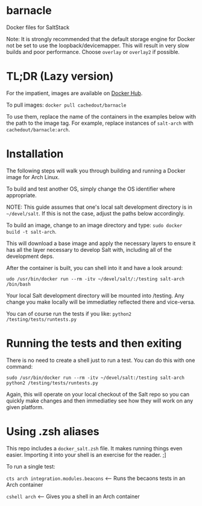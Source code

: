 # barnacle
Docker files for SaltStack

Note: It is strongly recommended that the default storage engine for Docker not be set to use the loopback/devicemapper.
This will result in very slow builds and poor performance. Choose `overlay` or `overlay2` if possible.

TL;DR (Lazy version)
====================

For the impatient, images are available on [Docker Hub](https://hub.docker.com/r/cachedout/barnacle/).

To pull images: `docker pull cachedout/barnacle`

To use them, replace the name of the containers in the examples below with the path to the image tag. For example, replace instances of `salt-arch` with `cachedout/barnacle:arch`.


Installation
============
The following steps will walk you through building and running a Docker image for Arch Linux.

To build and test another OS, simply change the OS identifier where appropriate.

NOTE: This guide assumes that one's local salt development directory is in `~/devel/salt`. If this
is not the case, adjust the paths below accordingly.

To build an image, change to an image directory and type: `sudo docker build -t salt-arch`.

This will download a base image and apply the necessary layers to ensure it has all the layer necessary
to develop Salt with, including all of the development deps.

After the container is built, you can shell into it and have a look around:

`udo /usr/bin/docker run --rm -itv ~/devel/salt/:/testing salt-arch /bin/bash`

Your local Salt development directory will be mounted into /testing. Any change you make locally
will be immediatley reflected there and vice-versa.

You can of course run the tests if you like: `python2 /testing/tests/runtests.py`

Running the tests and then exiting
==================================

There is no need to create a shell just to run a test. You can do this with one command:

`sudo /usr/bin/docker run --rm -itv ~/devel/salt:/testing salt-arch python2 /testing/tests/runtests.py`

Again, this will operate on your local checkout of the Salt repo so you can quickly make changes and then
immediatley see how they will work on any given platform.

Using .zsh aliases
==================

This repo includes a `docker_salt.zsh` file. It makes running things even easier. Importing it into your
shell is an exercise for the reader. ;]

To run a single test:

`cts arch integration.modules.beacons` <-- Runs the becaons tests in an Arch container

`cshell arch` <-- Gives you a shell in an Arch container
